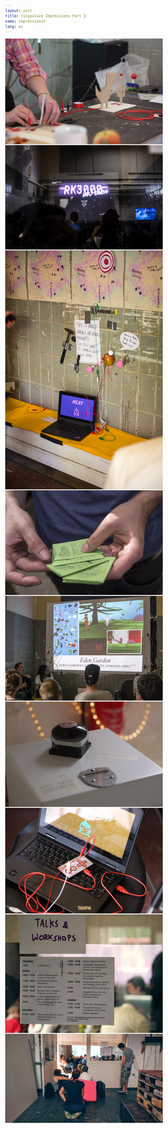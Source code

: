 ```yaml
---
layout: post
title: tinypalace Impressions Part 3
name: impressions3
lang: en
---
```


<div class="photogalerie">
<a href="/assets/img/2016/3/P1090049.jpg" target="_blank"><img src="/assets/img/2016/3/P1090049.jpg"></a>
<a href="/assets/img/2016/3/IMGP0478.jpg" target="_blank"><img src="/assets/img/2016/3/IMGP0478.jpg"></a>
<a href="/assets/img/2016/3/IMGP0512.jpg" target="_blank"><img src="/assets/img/2016/3/IMGP0512.jpg"></a>
<a href="/assets/img/2016/3/IMGP0610.jpg" target="_blank"><img src="/assets/img/2016/3/IMGP0610.jpg"></a>
<a href="/assets/img/2016/3/IMGP0661.jpg" target="_blank"><img src="/assets/img/2016/3/IMGP0661.jpg"></a>
<a href="/assets/img/2016/3/P1080925.jpg" target="_blank"><img src="/assets/img/2016/3/P1080925.jpg"></a>
<a href="/assets/img/2016/3/P1080959.jpg" target="_blank"><img src="/assets/img/2016/3/P1080959.jpg"></a>
<a href="/assets/img/2016/3/P1090007.jpg" target="_blank"><img src="/assets/img/2016/3/P1090007.jpg"></a>
<a href="/assets/img/2016/3/IMG_20160521_153500102.jpg" target="_blank"><img src="/assets/img/2016/3/IMG_20160521_153500102.jpg"></a>
</div>